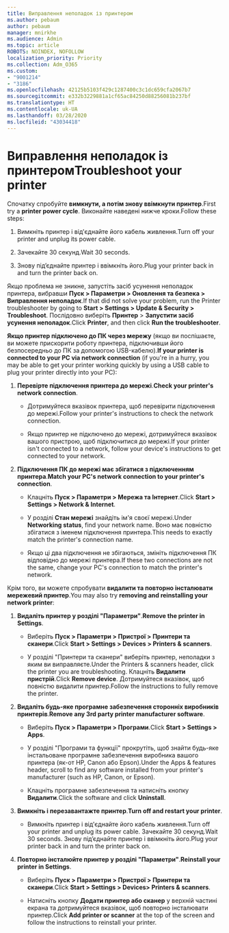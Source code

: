 ```yaml
---
title: Виправлення неполадок із принтером
ms.author: pebaum
author: pebaum
manager: mnirkhe
ms.audience: Admin
ms.topic: article
ROBOTS: NOINDEX, NOFOLLOW
localization_priority: Priority
ms.collection: Adm_O365
ms.custom:
- "9001214"
- "3186"
ms.openlocfilehash: 42125b5103f429c1287400c3c1dc659cfa2067b7
ms.sourcegitcommit: e332b3229881a1cf65ac84250d88256081b237bf
ms.translationtype: HT
ms.contentlocale: uk-UA
ms.lasthandoff: 03/28/2020
ms.locfileid: "43034418"
---
```

# <a name="troubleshoot-your-printer"></a><span data-ttu-id="016cf-102">Виправлення неполадок із принтером</span><span class="sxs-lookup"><span data-stu-id="016cf-102">Troubleshoot your printer</span></span>

<span data-ttu-id="016cf-103">Спочатку спробуйте **вимкнути, а потім знову ввімкнути принтер**.</span><span class="sxs-lookup"><span data-stu-id="016cf-103">First try a **printer power cycle**.</span></span> <span data-ttu-id="016cf-104">Виконайте наведені нижче кроки.</span><span class="sxs-lookup"><span data-stu-id="016cf-104">Follow these steps:</span></span>

1. <span data-ttu-id="016cf-105">Вимкніть принтер і від'єднайте його кабель живлення.</span><span class="sxs-lookup"><span data-stu-id="016cf-105">Turn off your printer and unplug its power cable.</span></span>

2. <span data-ttu-id="016cf-106">Зачекайте 30 секунд.</span><span class="sxs-lookup"><span data-stu-id="016cf-106">Wait 30 seconds.</span></span>

3. <span data-ttu-id="016cf-107">Знову під’єднайте принтер і ввімкніть його.</span><span class="sxs-lookup"><span data-stu-id="016cf-107">Plug your printer back in and turn the printer back on.</span></span>

<span data-ttu-id="016cf-108">Якщо проблема не зникне, запустіть засіб усунення неполадок принтера, вибравши **Пуск > Параметри > Оновлення та безпека > Виправлення неполадок**.</span><span class="sxs-lookup"><span data-stu-id="016cf-108">If that did not solve your problem, run the Printer troubleshooter by going to **Start > Settings > Update & Security > Troubleshoot**.</span></span> <span data-ttu-id="016cf-109">Послідовно виберіть **Принтер** > **Запустити засіб усунення неполадок**.</span><span class="sxs-lookup"><span data-stu-id="016cf-109">Click **Printer**, and then click **Run the troubleshooter**.</span></span>

<span data-ttu-id="016cf-110">**Якщо принтер підключено до ПК через мережу** (якщо ви поспішаєте, ви можете прискорити роботу принтера, підключивши його безпосередньо до ПК за допомогою USB-кабелю).</span><span class="sxs-lookup"><span data-stu-id="016cf-110">**If your printer is connected to your PC via network connection** (if you're in a hurry, you may be able to get your printer working quickly by using a USB cable to plug your printer directly into your PC):</span></span>

1. <span data-ttu-id="016cf-111">**Перевірте підключення принтера до мережі**.</span><span class="sxs-lookup"><span data-stu-id="016cf-111">**Check your printer's network connection**.</span></span>
    
    - <span data-ttu-id="016cf-112">Дотримуйтеся вказівок принтера, щоб перевірити підключення до мережі.</span><span class="sxs-lookup"><span data-stu-id="016cf-112">Follow your printer's instructions to check the network connection.</span></span>

    - <span data-ttu-id="016cf-113">Якщо принтер не підключено до мережі, дотримуйтеся вказівок вашого пристрою, щоб підключитися до мережі.</span><span class="sxs-lookup"><span data-stu-id="016cf-113">If your printer isn't connected to a network, follow your device's instructions to get connected to your network.</span></span>

2. <span data-ttu-id="016cf-114">**Підключення ПК до мережі має збігатися з підключенням принтера**.</span><span class="sxs-lookup"><span data-stu-id="016cf-114">**Match your PC's network connection to your printer's connection**.</span></span>

    - <span data-ttu-id="016cf-115">Клацніть **Пуск > Параметри > Мережа та Інтернет**.</span><span class="sxs-lookup"><span data-stu-id="016cf-115">Click **Start > Settings > Network & Internet**.</span></span>

    - <span data-ttu-id="016cf-116">У розділі **Стан мережі** знайдіть ім'я своєї мережі.</span><span class="sxs-lookup"><span data-stu-id="016cf-116">Under **Networking status**, find your network name.</span></span> <span data-ttu-id="016cf-117">Воно має повністю збігатися з іменем підключення принтера.</span><span class="sxs-lookup"><span data-stu-id="016cf-117">This needs to exactly match the printer's connection name.</span></span>

    - <span data-ttu-id="016cf-118">Якщо ці два підключення не збігаються, змініть підключення ПК відповідно до мережі принтера.</span><span class="sxs-lookup"><span data-stu-id="016cf-118">If these two connections are not the same, change your PC's connection to match the printer's network.</span></span>

<span data-ttu-id="016cf-119">Крім того, ви можете спробувати **видалити та повторно інсталювати мережевий принтер**.</span><span class="sxs-lookup"><span data-stu-id="016cf-119">You may also try **removing and reinstalling your network printer**:</span></span>

1. <span data-ttu-id="016cf-120">**Видаліть принтер у розділі "Параметри"**.</span><span class="sxs-lookup"><span data-stu-id="016cf-120">**Remove the printer in Settings**.</span></span>

    - <span data-ttu-id="016cf-121">Виберіть **Пуск > Параметри > Пристрої > Принтери та сканери**.</span><span class="sxs-lookup"><span data-stu-id="016cf-121">Click **Start > Settings > Devices > Printers & scanners**.</span></span>

    - <span data-ttu-id="016cf-122">У розділі "Принтери та сканери" виберіть принтер, неполадки з яким ви виправляєте.</span><span class="sxs-lookup"><span data-stu-id="016cf-122">Under the Printers & scanners header, click the printer you are troubleshooting.</span></span> <span data-ttu-id="016cf-123">Клацніть **Видалити пристрій**.</span><span class="sxs-lookup"><span data-stu-id="016cf-123">Click **Remove device**.</span></span> <span data-ttu-id="016cf-124">Дотримуйтеся вказівок, щоб повністю видалити принтер.</span><span class="sxs-lookup"><span data-stu-id="016cf-124">Follow the instructions to fully remove the printer.</span></span>

2. <span data-ttu-id="016cf-125">**Видаліть будь-яке програмне забезпечення сторонніх виробників принтерів**.</span><span class="sxs-lookup"><span data-stu-id="016cf-125">**Remove any 3rd party printer manufacturer software**.</span></span>

    - <span data-ttu-id="016cf-126">Виберіть **Пуск > Параметри > Програми**.</span><span class="sxs-lookup"><span data-stu-id="016cf-126">Click **Start > Settings > Apps**.</span></span>

    - <span data-ttu-id="016cf-127">У розділі "Програми та функції" прокрутіть, щоб знайти будь-яке інстальоване програмне забезпечення виробника вашого принтера (як-от HP, Canon або Epson).</span><span class="sxs-lookup"><span data-stu-id="016cf-127">Under the Apps & features header, scroll to find any software installed from your printer's manufacturer (such as HP, Canon, or Epson).</span></span>

    - <span data-ttu-id="016cf-128">Клацніть програмне забезпечення та натисніть кнопку **Видалити**.</span><span class="sxs-lookup"><span data-stu-id="016cf-128">Click the software and click **Uninstall**.</span></span>

3. <span data-ttu-id="016cf-129">**Вимкніть і перезавантажте принтер**.</span><span class="sxs-lookup"><span data-stu-id="016cf-129">**Turn off and restart your printer**.</span></span>

    - <span data-ttu-id="016cf-130">Вимкніть принтер і від'єднайте його кабель живлення.</span><span class="sxs-lookup"><span data-stu-id="016cf-130">Turn off your printer and unplug its power cable.</span></span> <span data-ttu-id="016cf-131">Зачекайте 30 секунд.</span><span class="sxs-lookup"><span data-stu-id="016cf-131">Wait 30 seconds.</span></span> <span data-ttu-id="016cf-132">Знову під’єднайте принтер і ввімкніть його.</span><span class="sxs-lookup"><span data-stu-id="016cf-132">Plug your printer back in and turn the printer back on.</span></span>

4. <span data-ttu-id="016cf-133">**Повторно інсталюйте принтер у розділі "Параметри"**.</span><span class="sxs-lookup"><span data-stu-id="016cf-133">**Reinstall your printer in Settings**.</span></span>

    - <span data-ttu-id="016cf-134">Виберіть **Пуск > Параметри > Пристрої > Принтери та сканери**.</span><span class="sxs-lookup"><span data-stu-id="016cf-134">Click **Start > Settings > Devices> Printers & scanners**.</span></span>
 
    - <span data-ttu-id="016cf-135">Натисніть кнопку **Додати принтер або сканер** у верхній частині екрана та дотримуйтеся вказівок, щоб повторно інсталювати принтер.</span><span class="sxs-lookup"><span data-stu-id="016cf-135">Click **Add printer or scanner** at the top of the screen and follow the instructions to reinstall your printer.</span></span>
